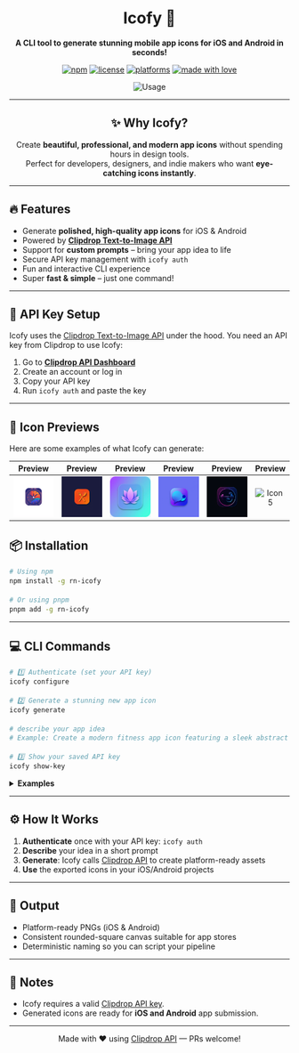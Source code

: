 <!-- Hero -->
<div align="center">
  <h1>Icofy 🚀</h1>
  <p><strong>A CLI tool to generate stunning mobile app icons for iOS and Android in seconds!</strong></p>

  <!-- Badges -->
  <p>
    <a href="#"><img alt="npm" src="https://img.shields.io/badge/cli-icofy-7c5cff?logo=gnometerminal"></a>
    <a href="#"><img alt="license" src="https://img.shields.io/badge/license-MIT-0ea5e9"></a>
    <a href="#"><img alt="platforms" src="https://img.shields.io/badge/platforms-iOS%20%7C%20Android-10b981"></a>
    <a href="#"><img alt="made with love" src="https://img.shields.io/badge/made%20with-♥-ef4444"></a>
  </p>

  <!-- Quick CTA -->
  <p>
    <a href="#-cli-commands" style="text-decoration:none;">
      <img alt="Usage" src="https://img.shields.io/badge/Usage-icofy%20generate-1f2937">
    </a>
  </p>
</div>

---

<!-- Why -->
<div align="center">
  <h2>✨ Why Icofy?</h2>
  <p>Create <strong>beautiful, professional, and modern app icons</strong> without spending hours in design tools.<br/>
  Perfect for developers, designers, and indie makers who want <strong>eye-catching icons instantly</strong>.</p>
</div>

---

<!-- Features -->
<h2>🔥 Features</h2>

<ul>
  <li>Generate <strong>polished, high-quality app icons</strong> for iOS &amp; Android</li>
  <li>Powered by <a href="https://clipdrop.co/apis/docs/text-to-image" target="_blank"><strong>Clipdrop Text-to-Image API</strong></a></li>
  <li>Support for <strong>custom prompts</strong> – bring your app idea to life</li>
  <li>Secure API key management with <code>icofy auth</code></li>
  <li>Fun and interactive CLI experience</li>
  <li>Super <strong>fast &amp; simple</strong> – just one command!</li>
</ul>

---

<!-- API -->
<h2>🔑 API Key Setup</h2>

<p>
Icofy uses the <a href="https://clipdrop.co/apis/docs/text-to-image" target="_blank">Clipdrop Text-to-Image API</a> under the hood.
You need an API key from Clipdrop to use Icofy:
</p>

<ol>
  <li>Go to <a href="https://clipdrop.co/apis" target="_blank"><strong>Clipdrop API Dashboard</strong></a></li>
  <li>Create an account or log in</li>
  <li>Copy your API key</li>
  <li>Run <code>icofy auth</code> and paste the key</li>
</ol>

---

<!-- Previews -->
<h2>🎨 Icon Previews</h2>

<p>Here are some examples of what Icofy can generate:</p>

<table>
  <thead>
    <tr>
      <th align="center">Preview</th>
      <th align="center">Preview</th>
      <th align="center">Preview</th>
      <th align="center">Preview</th>
      <th align="center">Preview</th>
      <th align="center">Preview</th>
    </tr>
  </thead>
  <tbody>
    <tr>
      <td align="center"><img src="https://raw.githubusercontent.com/rit3zh/icofy/main/icofy/alarm-clock.png" alt="Icon 1" width="120"/></td>
      <td align="center"><img src="https://raw.githubusercontent.com/rit3zh/icofy/main/icofy/food-app.png" alt="Icon 2" width="120"/></td>
      <td align="center"><img src="https://raw.githubusercontent.com/rit3zh/icofy/main/icofy/meditation-app.png" alt="Icon 3" width="120"/></td>
      <td align="center"><img src="https://raw.githubusercontent.com/rit3zh/icofy/main/icofy/social-media-new.png" alt="Icon 4" width="120"/></td>
      <td align="center"><img src="https://raw.githubusercontent.com/rit3zh/icofy/main/icofy/fitness-new.png" alt="Icon 5" width="120"/></td>
      <td align="center"><img src="https://github.com/user-attachments/assets/fb90bd0f-3787-4fae-94b8-4c2f09745da3" alt="Icon 5" width="120"/></td>
    </tr>
  </tbody>
</table>

<!-- Install -->
<h2 id="-installation">📦 Installation</h2>

```bash
# Using npm
npm install -g rn-icofy

# Or using pnpm
pnpm add -g rn-icofy
```

---

<!-- CLI -->

<h2 id="-cli-commands">💻 CLI Commands</h2>

```bash
# 1️⃣ Authenticate (set your API key)
icofy configure

# 2️⃣ Generate a stunning new app icon
icofy generate

# describe your app idea
# Example: Create a modern fitness app icon featuring a sleek abstract dumbbell or a stylized muscular arm inside a rounded square.

# 3️⃣ Show your saved API key
icofy show-key
```

<details>
  <summary><strong>Examples</strong></summary>

```bash
# Minimalist food delivery icon with a bold glyph
icofy generate "Minimal food delivery icon, bold glyph, high contrast, rounded square, iOS style"

# Calm meditation app with dark gradient mesh
icofy generate "Meditation app icon, dark mesh gradient, abstract wave symbol, soft glow"

# Social app, overlapping chat bubbles, subtle depth
icofy generate "Social app icon, overlapping chat shapes, subtle depth, modern"
```

</details>

---

<!-- How it works -->

<h2>⚙️ How It Works</h2>

<ol>
  <li><strong>Authenticate</strong> once with your API key: <code>icofy auth</code></li>
  <li><strong>Describe</strong> your idea in a short prompt</li>
  <li><strong>Generate</strong>: Icofy calls <a href="https://clipdrop.co/apis/docs/text-to-image">Clipdrop API</a> to create platform-ready assets</li>
  <li><strong>Use</strong> the exported icons in your iOS/Android projects</li>
</ol>

---

<!-- Output -->

<h2>📁 Output</h2>

<ul>
  <li>Platform-ready PNGs (iOS &amp; Android)</li>
  <li>Consistent rounded-square canvas suitable for app stores</li>
  <li>Deterministic naming so you can script your pipeline</li>
</ul>

---

<!-- Notes -->

<h2>📌 Notes</h2>

<ul>
  <li>Icofy requires a valid <a href="https://clipdrop.co/apis">Clipdrop API key</a>.</li>
  <li>Generated icons are ready for <strong>iOS and Android</strong> app submission.</li>
</ul>

---

<!-- Footer -->

<p align="center">
  Made with ♥ using <a href="https://clipdrop.co/apis/docs/text-to-image">Clipdrop API</a> — PRs welcome!
</p>
